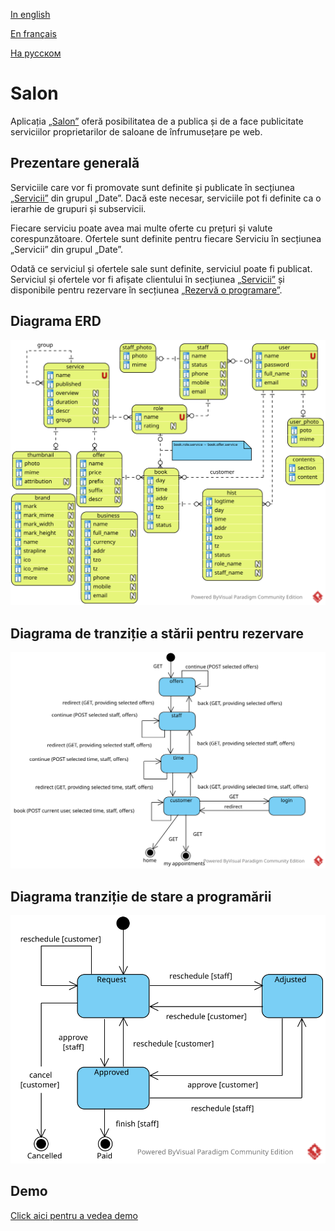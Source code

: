 
[In english](https://github.com/ciukstar/salon/blob/master/README.md)  

[En français](https://github.com/ciukstar/salon/blob/master/README.fr.md)  

[На русском](https://github.com/ciukstar/salon/blob/master/README.ru.md)

# Salon

Aplicația [„Salon”](https://salonro-w3cpovaqka-de.a.run.app) oferă posibilitatea de a publica și de a face publicitate serviciilor proprietarilor de saloane de înfrumusețare pe web.

## Prezentare generală

Serviciile care vor fi promovate sunt definite și publicate în secțiunea [„Servicii”](https://salonro-w3cpovaqka-de.a.run.app/admin/services) din grupul „Date”. Dacă este necesar, serviciile pot fi definite ca o ierarhie de grupuri și subservicii.

Fiecare serviciu poate avea mai multe oferte cu prețuri și valute corespunzătoare. Ofertele sunt definite pentru fiecare Serviciu în secțiunea „Servicii” din grupul „Date”.

Odată ce serviciul și ofertele sale sunt definite, serviciul poate fi publicat. Serviciul și ofertele vor fi afișate clientului în secțiunea [„Servicii”](https://salonro-w3cpovaqka-de.a.run.app/services) și disponibile pentru rezervare în secțiunea [„Rezervă o programare”](https://salonro-w3cpovaqka-de.a.run.app/book).

## Diagrama ERD

![Diagrama Entitate-Relație](static/img/Salon-ERD.svg)

## Diagrama de tranziție a stării pentru rezervare

![Diagrama de tranziție a stării pentru rezervare](static/img/Booking-State-Diagram.svg)

## Diagrama tranziție de stare a programării

![Diagrama tranziție de stare a programării](static/img/Appointment-State-Transition.svg)

## Demo

[Click aici pentru a vedea demo](https://salonro-w3cpovaqka-de.a.run.app)
